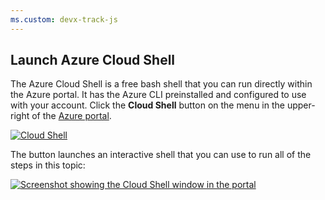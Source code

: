 ```yaml
---
ms.custom: devx-track-js
---
```


## Launch Azure Cloud Shell

The Azure Cloud Shell is a free bash shell that you can run directly within the Azure portal. It has the Azure CLI preinstalled and configured to use with your account. Click the **Cloud Shell** button on the menu in the upper-right of the [Azure portal](https://portal.azure.com).

[![Cloud Shell](../media/cloud-shell-try-it/cloud-shell-menu.png)](https://portal.azure.com)

The button launches an interactive shell that you can use to run all of the steps in this topic:

[![Screenshot showing the Cloud Shell window in the portal](../media/cloud-shell-try-it/cloud-shell-safari.png)](https://portal.azure.com)
